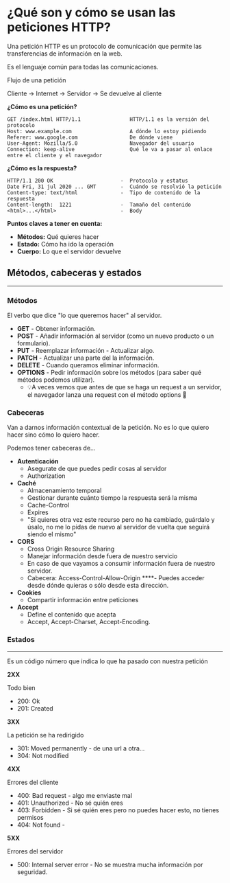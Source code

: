 # ¿Qué son y cómo se usan las peticiones HTTP?

Una petición HTTP es un protocolo de comunicación que permite las transferencias de información en la web.

Es el lenguaje común para todas las comunicaciones.

Flujo de una petición

Cliente → Internet → Servidor → Se devuelve al cliente

**¿Cómo es una petición?**

```
GET /index.html HTTP/1.1                HTTP/1.1 es la versión del protocolo
Host: www.example.com                   A dónde lo estoy pidiendo
Referer: www.google.com                 De dónde viene
User-Agent: Mozilla/5.0                 Navegador del usuario
Connection: keep-alive                  Qué le va a pasar al enlace entre el cliente y el navegador
```

**¿Cómo es la respuesta?**

```
HTTP/1.1 200 OK                      -  Protocolo y estatus
Date Fri, 31 jul 2020 ... GMT        -  Cuándo se resolvió la petición
Content-type: text/html              -  Tipo de contenido de la respuesta
Content-length:  1221                -  Tamaño del contenido
<html>...</html>                     -  Body
```

**Puntos claves a tener en cuenta:**

- **Métodos:** Qué quieres hacer
- **Estado:** Cómo ha ido la operación
- **Cuerpo:** Lo que el servidor devuelve


## Métodos, cabeceras y estados

----

### Métodos



El verbo que dice "lo que queremos hacer" al servidor.

- **GET** - Obtener información.
- **POST** - Añadir información al servidor (como un nuevo producto o un formulario).
- **PUT** - Reemplazar información - Actualizar algo.
- **PATCH** - Actualizar una parte del la información.
- **DELETE** - Cuando queramos eliminar información.
- **OPTIONS** - Pedir información sobre los métodos (para saber qué métodos podemos utilizar).
    - 💡A veces vemos que antes de que se haga un request a un servidor, el navegador lanza una request con el método options 🙉

### **Cabeceras**



Van a darnos información contextual de la petición.
No es lo que quiero hacer sino cómo lo quiero hacer.

Podemos tener cabeceras de...

- **Autenticación**
    - Asegurate de que puedes pedir cosas al servidor
    - Authorization
- **Caché**
    - Almacenamiento temporal
    - Gestionar durante cuánto tiempo la respuesta será la misma
    - Cache-Control
    - Expires
    - "Si quieres otra vez este recurso pero no ha cambiado, guárdalo y úsalo, no me lo pidas de nuevo al servidor de vuelta que seguirá siendo el mismo"
- **CORS**
    - Cross Origin Resource Sharing
    - Manejar  información desde fuera de nuestro servicio
    - En caso de que vayamos a consumir información fuera de nuestro servidor.
    - Cabecera: Access-Control-Allow-Origin ****- Puedes acceder desde dónde quieras o sólo desde esta dirección.
- **Cookies**
    - Compartir información entre peticiones
- **Accept**
    - Define el contenido que acepta
    - Accept, Accept-Charset, Accept-Encoding.

### Estados

---

Es un código número que indica lo que ha pasado con nuestra petición

**2XX**

  Todo bien
  - 200: Ok
  - 201: Created

**3XX**

  La petición se ha redirigido
  - 301: Moved permanently - de una url a otra...
  - 304: Not modified

**4XX**

  Errores del cliente
  - 400: Bad request - algo me enviaste mal
  - 401: Unauthorized - No sé quién eres
  - 403: Forbidden - Si sé quién eres pero no puedes hacer esto, no tienes permisos
  - 404: Not found - 

**5XX**

  Errores del servidor
  - 500: Internal server error - No se muestra mucha información por seguridad.